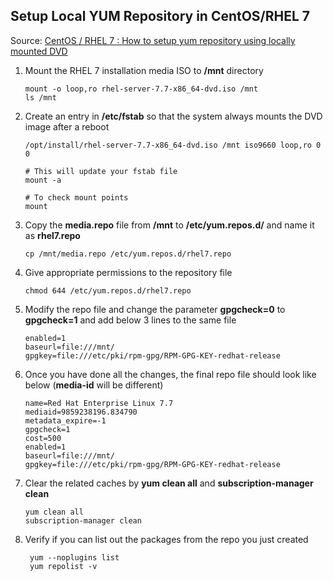 ## Setup Local YUM Repository in CentOS/RHEL 7

Source: [CentOS / RHEL 7 : How to setup yum repository using locally mounted DVD](https://www.thegeekdiary.com/centos-rhel-7-how-to-setup-yum-repository-using-locally-mounted-dvd/)

1. Mount the RHEL 7 installation media ISO to **/mnt** directory

   ```(bash)
   mount -o loop,ro rhel-server-7.7-x86_64-dvd.iso /mnt
   ls /mnt
   ```

2. Create an entry in **/etc/fstab** so that the system always mounts the DVD image after a reboot

   ```
   /opt/install/rhel-server-7.7-x86_64-dvd.iso /mnt iso9660 loop,ro 0 0
   
   # This will update your fstab file
   mount -a
   
   # To check mount points
   mount
   ```

3. Copy the **media.repo** file from **/mnt** to **/etc/yum.repos.d/** and name it as **rhel7.repo**

   ```(bash)
   cp /mnt/media.repo /etc/yum.repos.d/rhel7.repo
   ```

4. Give appropriate permissions to the repository file

   ```(bash)
   chmod 644 /etc/yum.repos.d/rhel7.repo

5. Modify the repo file and change the parameter **gpgcheck=0** to **gpgcheck=1** and add below 3 lines to the same file

   ```(bash)
   enabled=1
   baseurl=file:///mnt/
   gpgkey=file:///etc/pki/rpm-gpg/RPM-GPG-KEY-redhat-release
   ```

6. Once you have done all the changes, the final repo file should look like below (**media-id** will be different)

   ```(bash)
   name=Red Hat Enterprise Linux 7.7
   mediaid=9859238196.834790
   metadata_expire=-1
   gpgcheck=1
   cost=500
   enabled=1
   baseurl=file:///mnt/
   gpgkey=file:///etc/pki/rpm-gpg/RPM-GPG-KEY-redhat-release
   ```

7. Clear the related caches by **yum clean all** and **subscription-manager clean** 

   ```(bash)
   yum clean all
   subscription-manager clean
   ```

8. Verify if you can list out the packages from the repo you just created

   ```(bash)
    yum --noplugins list
    yum repolist -v
   ```

